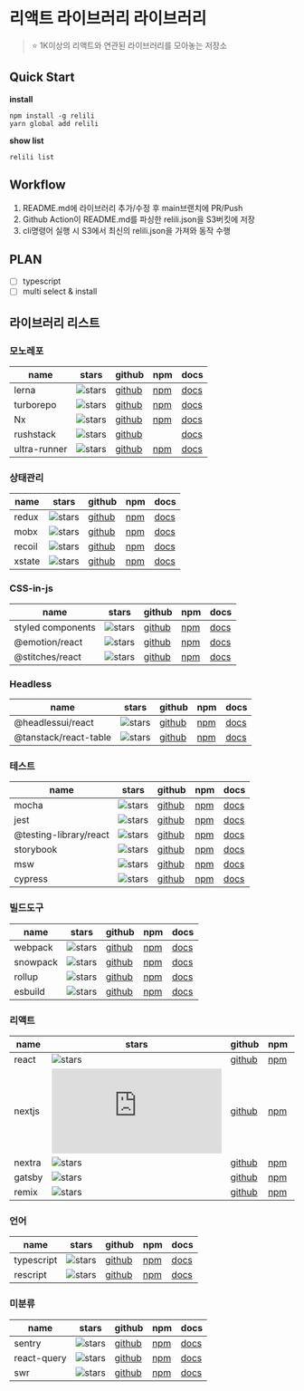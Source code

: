 # 리액트 라이브러리 라이브러리

> ⭐️ 1K이상의 리액트와 연관된 라이브러리를 모아놓는 저장소

## Quick Start

**install**

```
npm install -g relili
yarn global add relili
```

**show list**

```
relili list
```

## Workflow

1. README.md에 라이브러리 추가/수정 후 main브랜치에 PR/Push
2. Github Action이 README.md를 파싱한 relili.json을 S3버킷에 저장
3. cli명령어 실행 시 S3에서 최신의 relili.json을 가져와 동작 수행

## PLAN

- [ ] typescript
- [ ] multi select & install

## 라이브러리 리스트

### 모노레포

| name         | stars                                                             | github                                           | npm                                               | docs                                                 |
| ------------ | ----------------------------------------------------------------- | ------------------------------------------------ | ------------------------------------------------- | ---------------------------------------------------- |
| lerna        | ![stars](https://img.shields.io/github/stars/lerna/lerna)         | [github](https://github.com/lerna/lerna)         | [npm](https://www.npmjs.com/package/lerna)        | [docs](https://lerna.js.org/)                        |
| turborepo    | ![stars](https://img.shields.io/github/stars/vercel/turborepo)    | [github](https://github.com/vercel/turborepo)    | [npm](https://www.npmjs.com/package/turbo)        | [docs](https://turborepo.org/)                       |
| Nx           | ![stars](https://img.shields.io/github/stars/nrwl/nx)             | [github](https://github.com/nrwl/nx)             | [npm](https://www.npmjs.com/package/nx)           | [docs](https://nx.dev/)                              |
| rushstack    | ![stars](https://img.shields.io/github/stars/microsoft/rushstack) | [github](https://github.com/microsoft/rushstack) |                                                   | [docs](https://rushstack.io/)                        |
| ultra-runner | ![stars](https://img.shields.io/github/stars/folke/ultra-runner)  | [github](https://github.com/folke/ultra-runner)  | [npm](https://www.npmjs.com/package/ultra-runner) | [docs](https://github.com/folke/ultra-runner#readme) |

### 상태관리

| name   | stars                                                                     | github                                                   | npm                                         | docs                                    |
| ------ | ------------------------------------------------------------------------- | -------------------------------------------------------- | ------------------------------------------- | --------------------------------------- |
| redux  | ![stars](https://img.shields.io/github/stars/reduxjs/redux)               | [github](https://github.com/reduxjs/redux)               | [npm](https://www.npmjs.com/package/redux)  | [docs](https://redux.js.org/)           |
| mobx   | ![stars](https://img.shields.io/github/stars/mobxjs/mobx)                 | [github](https://github.com/mobxjs/mobx)                 | [npm](https://www.npmjs.com/package/mobx)   | [docs](https://mobx.js.org/README.html) |
| recoil | ![stars](https://img.shields.io/github/stars/facebookexperimental/Recoil) | [github](https://github.com/facebookexperimental/Recoil) | [npm](https://www.npmjs.com/package/recoil) | [docs](https://recoiljs.org/)           |
| xstate | ![stars](https://img.shields.io/github/stars/statelyai/xstate)            | [github](https://github.com/statelyai/xstate)            | [npm](https://www.npmjs.com/package/xstate) | [docs](https://xstate.js.org/docs/)     |

### CSS-in-js

| name              | stars                                                                             | github                                                           | npm                                                    | docs                                         |
| ----------------- | --------------------------------------------------------------------------------- | ---------------------------------------------------------------- | ------------------------------------------------------ | -------------------------------------------- |
| styled components | ![stars](https://img.shields.io/github/stars/styled-components/styled-components) | [github](https://github.com/styled-components/styled-components) | [npm](https://www.npmjs.com/package/styled-components) | [docs](https://styled-components.com/)       |
| @emotion/react    | ![stars](https://img.shields.io/github/stars/emotion-js/emotion)                  | [github](https://github.com/emotion-js/emotion)                  | [npm](https://www.npmjs.com/package/@emotion/react)    | [docs](https://emotion.sh/docs/introduction) |
| @stitches/react   | ![stars](https://img.shields.io/github/stars/stitchesjs/stitches)                 | [github](https://github.com/stitchesjs/stitches)                 | [npm](https://www.npmjs.com/package/@stitches/react)   | [docs](https://stitches.dev/)                |

### Headless

| name                  | stars                                                                 | github                                               | npm                                                        | docs                                      |
| --------------------- | --------------------------------------------------------------------- | ---------------------------------------------------- | ---------------------------------------------------------- | ----------------------------------------- |
| @headlessui/react     | ![stars](https://img.shields.io/github/stars/tailwindlabs/headlessui) | [github](https://github.com/tailwindlabs/headlessui) | [npm](https://www.npmjs.com/package/@headlessui/react)     | [docs](https://headlessui.com/react/menu) |
| @tanstack/react-table | ![stars](https://img.shields.io/github/stars/TanStack/table)          | [github](https://github.com/TanStack/table)          | [npm](https://www.npmjs.com/package/@tanstack/react-table) | [docs](https://tanstack.com/table/v8)     |

### 테스트

| name                   | stars                                                                               | github                                                             | npm                                                         | docs                                                                  |
| ---------------------- | ----------------------------------------------------------------------------------- | ------------------------------------------------------------------ | ----------------------------------------------------------- | --------------------------------------------------------------------- |
| mocha                  | ![stars](https://img.shields.io/github/stars/mochajs/mocha)                         | [github](https://github.com/mochajs/mocha)                         | [npm](https://www.npmjs.com/package/mocha)                  | [docs](https://mochajs.org/)                                          |
| jest                   | ![stars](https://img.shields.io/github/stars/facebook/jest)                         | [github](https://github.com/facebook/jest)                         | [npm](https://www.npmjs.com/package/jest)                   | [docs](https://jestjs.io/)                                            |
| @testing-library/react | ![stars](https://img.shields.io/github/stars/testing-library/react-testing-library) | [github](https://github.com/testing-library/react-testing-library) | [npm](https://www.npmjs.com/package/@testing-library/react) | [docs](https://testing-library.com/docs/react-testing-library/intro/) |
| storybook              | ![stars](https://img.shields.io/github/stars/storybookjs/storybook)                 | [github](https://github.com/storybookjs/storybook)                 | [npm](https://www.npmjs.com/package/storybook)              | [docs](https://storybook.js.org/)                                     |
| msw                    | ![stars](https://img.shields.io/github/stars/mswjs/msw)                             | [github](https://github.com/mswjs/msw)                             | [npm](https://www.npmjs.com/package/msw)                    | [docs](https://mswjs.io/)                                             |
| cypress                | ![stars](https://img.shields.io/github/stars/cypress-io/cypress)                    | [github](https://github.com/cypress-io/cypress)                    | [npm](https://www.npmjs.com/package/cypress)                | [docs](https://www.cypress.io/)                                       |

### 빌드도구

| name     | stars                                                              | github                                            | npm                                           | docs                                   |
| -------- | ------------------------------------------------------------------ | ------------------------------------------------- | --------------------------------------------- | -------------------------------------- |
| webpack  | ![stars](https://img.shields.io/github/stars/webpack/webpack)      | [github](https://github.com/webpack/webpack)      | [npm](https://www.npmjs.com/package/webpack)  | [docs](https://webpack.js.org/)        |
| snowpack | ![stars](https://img.shields.io/github/stars/FredKSchott/snowpack) | [github](https://github.com/FredKSchott/snowpack) | [npm](https://www.npmjs.com/package/snowpack) | [docs](https://www.snowpack.dev/)      |
| rollup   | ![stars](https://img.shields.io/github/stars/rollup/rollup)        | [github](https://github.com/rollup/rollup)        | [npm](https://www.npmjs.com/package/rollup)   | [docs](https://rollupjs.org/guide/en/) |
| esbuild  | ![stars](https://img.shields.io/github/stars/evanw/esbuild)        | [github](https://github.com/evanw/esbuild)        | [npm](https://www.npmjs.com/package/esbuild)  | [docs](https://esbuild.github.io/)     |

### 리액트

| name   | stars                                                         | github                                       | npm                                         | docs                               |
| ------ | ------------------------------------------------------------- | -------------------------------------------- | ------------------------------------------- | ---------------------------------- |
| react  | ![stars](https://img.shields.io/github/stars/facebook/react)  | [github](https://github.com/facebook/react)  | [npm](https://www.npmjs.com/package/react)  | [docs](https://reactjs.org/)       |
| nextjs | ![stars](https://img.shields.io/github/stars/vercel/next.js)  | [github](https://github.com/vercel/next.js)  | [npm](https://www.npmjs.com/package/next)   | [docs](https://nextjs.org/)        |
| nextra | ![stars](https://img.shields.io/github/stars/shuding/nextra)  | [github](https://github.com/shuding/nextra)  | [npm](https://www.npmjs.com/package/nextra) | [docs](https://nextra.vercel.app/) |
| gatsby | ![stars](https://img.shields.io/github/stars/gatsbyjs/gatsby) | [github](https://github.com/gatsbyjs/gatsby) | [npm](https://www.npmjs.com/package/gatsby) | [docs](https://www.gatsbyjs.com/)  |
| remix  | ![stars](https://img.shields.io/github/stars/remix-run/remix) | [github](https://github.com/remix-run/remix) | [npm](https://www.npmjs.com/package/remix)  | [docs](https://remix.run/)         |

### 언어

| name       | stars                                                                         | github                                                       | npm                                             | docs                                    |
| ---------- | ----------------------------------------------------------------------------- | ------------------------------------------------------------ | ----------------------------------------------- | --------------------------------------- |
| typescript | ![stars](https://img.shields.io/github/stars/Microsoft/TypeScript)            | [github](https://github.com/Microsoft/TypeScript)            | [npm](https://www.npmjs.com/package/typescript) | [docs](https://www.typescriptlang.org/) |
| rescript   | ![stars](https://img.shields.io/github/stars/rescript-lang/rescript-compiler) | [github](https://github.com/rescript-lang/rescript-compiler) | [npm](https://www.npmjs.com/package/rescript)   | [docs](https://rescript-lang.org/)      |

### 미분류

| name        | stars                                                          | github                                        | npm                                                  | docs                                  |
| ----------- | -------------------------------------------------------------- | --------------------------------------------- | ---------------------------------------------------- | ------------------------------------- |
| sentry      | ![stars](https://img.shields.io/github/stars/getsentry/sentry) | [github](https://github.com/getsentry/sentry) | [npm](https://www.npmjs.com/package/@sentry/browser) | [docs](https://sentry.io/welcome/)    |
| react-query | ![stars](https://img.shields.io/github/stars/TanStack/query)   | [github](https://github.com/TanStack/query)   | [npm](https://www.npmjs.com/package/react-query)     | [docs](https://tanstack.com/query/v4) |
| swr         | ![stars](https://img.shields.io/github/stars/vercel/swr)       | [github](https://github.com/vercel/swr)       | [npm](https://www.npmjs.com/package/swr)             | [docs](https://swr.vercel.app/ko)     |
